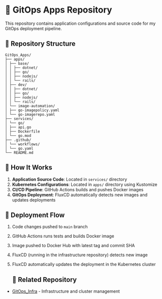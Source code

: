 # 🚀 GitOps Apps Repository

This repository contains application configurations and source code for my GitOps deployment pipeline.

## 📁 Repository Structure

```
GitOps_Apps/
├── apps/
│ ├── base/
│ │ ├── dotnet/
│ │ ├── go/
│ │ ├── nodejs/
│ │ └── rails/
│ ├── dev/
│ │ ├── dotnet/
│ │ ├── go/
│ │ ├── nodejs/
│ │ └── rails/
│ └── image-automation/
│ ├── go-imagepolicy.yaml
│ └── go-imagerepo.yaml
├── services/
│ └── go/
│ ├── api.go
│ ├── Dockerfile
│ └── go.mod
├── .github/
│ └── workflows/
│ └── go.yaml
└── README.md
```

## 🔄 How It Works

1. **Application Source Code**: Located in `services/` directory
2. **Kubernetes Configurations**: Located in `apps/` directory using Kustomize
3. **CI/CD Pipeline**: GitHub Actions builds and pushes Docker images
4. **GitOps Deployment**: FluxCD automatically detects new images and updates deployments

## 🚀 Deployment Flow

1. Code changes pushed to `main` branch
2. GitHub Actions runs tests and builds Docker image
3. Image pushed to Docker Hub with latest tag and commit SHA
4. FluxCD (running in the infrastructure repository) detects new image
5. FluxCD automatically updates the deployment in the Kubernetes cluster

   ## 🔗 Related Repository

- [GitOps_Infra](https://github.com/Balen-Dev/GitOps_Infra) - Infrastructure and cluster management

